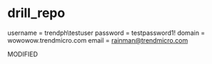 # drill_repo
username = trendph\testuser
password = testpassword1!
domain = wowowow.trendmicro.com
email = rainman@trendmicro.com

MODIFIED
